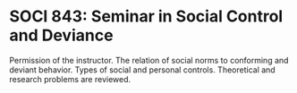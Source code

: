 # SOCI 843: Seminar in Social Control and Deviance

Permission of the instructor. The relation of social norms to conforming and deviant behavior. Types of social and personal controls. Theoretical and research problems are reviewed.